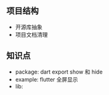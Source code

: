 ## 项目结构

* 开源库抽象
* 项目文档清理

## 知识点

* package: dart export show 和 hide
* example: flutter 全屏显示
* lib: 
